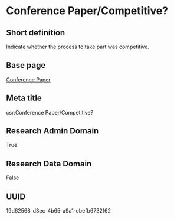 # Conference Paper/Competitive?
## Short definition
Indicate whether the process to take part was competitive.
## Base page
[Conference Paper](../../Objects/Conference%20Paper.md)
## Meta title
csr:Conference Paper/Competitive?
## Research Admin Domain
True
## Research Data Domain
False
## UUID
19d62568-d3ec-4b65-a9a1-ebefb6732f62
